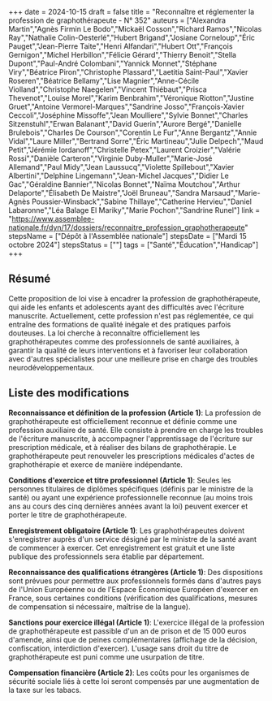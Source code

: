 +++
date = 2024-10-15
draft = false
title = "Reconnaître et réglementer la profession de graphothérapeute - N° 352"
auteurs = ["Alexandra Martin","Agnès Firmin Le Bodo","Mickaël Cosson","Richard Ramos","Nicolas Ray","Nathalie Colin-Oesterlé","Hubert Brigand","Josiane Corneloup","Éric Pauget","Jean-Pierre Taite","Henri Alfandari","Hubert Ott","François Gernigon","Michel Herbillon","Félicie Gérard","Thierry Benoit","Stella Dupont","Paul-André Colombani","Yannick Monnet","Stéphane Viry","Béatrice Piron","Christophe Plassard","Laetitia Saint-Paul","Xavier Roseren","Béatrice Bellamy","Lise Magnier","Anne-Cécile Violland","Christophe Naegelen","Vincent Thiébaut","Prisca Thevenot","Louise Morel","Karim Benbrahim","Véronique Riotton","Justine Gruet","Antoine Vermorel-Marques","Sandrine Josso","François-Xavier Ceccoli","Joséphine Missoffe","Jean Moulliere","Sylvie Bonnet","Charles Sitzenstuhl","Erwan Balanant","David Guerin","Aurore Bergé","Danielle Brulebois","Charles De Courson","Corentin Le Fur","Anne Bergantz","Annie Vidal","Laure Miller","Bertrand Sorre","Éric Martineau","Julie Delpech","Maud Petit","Jérémie Iordanoff","Christelle Petex","Laurent Croizier","Valérie Rossi","Danièle Carteron","Virginie Duby-Muller","Marie-José Allemand","Paul Midy","Jean Laussucq","Violette Spillebout","Xavier Albertini","Delphine Lingemann","Jean-Michel Jacques","Didier Le Gac","Géraldine Bannier","Nicolas Bonnet","Naïma Moutchou","Arthur Delaporte","Élisabeth De Maistre","Joël Bruneau","Sandra Marsaud","Marie-Agnès Poussier-Winsback","Sabine Thillaye","Catherine Hervieu","Daniel Labaronne","Léa Balage El Mariky","Marie Pochon","Sandrine Runel"]
link = "https://www.assemblee-nationale.fr/dyn/17/dossiers/reconnaitre_profession_graphotherapeute"
stepsName = ["Dépôt à l'Assemblée nationale"]
stepsDate = ["Mardi 15 octobre 2024"]
stepsStatus = [""]
tags = ["Santé","Éducation","Handicap"]
+++

## Résumé

Cette proposition de loi vise à encadrer la profession de graphothérapeute, qui aide les enfants et adolescents ayant des difficultés avec l'écriture manuscrite. Actuellement, cette profession n'est pas réglementée, ce qui entraîne des formations de qualité inégale et des pratiques parfois douteuses. La loi cherche à reconnaître officiellement les graphothérapeutes comme des professionnels de santé auxiliaires, à garantir la qualité de leurs interventions et à favoriser leur collaboration avec d'autres spécialistes pour une meilleure prise en charge des troubles neurodéveloppementaux.

## Liste des modifications

**Reconnaissance et définition de la profession (Article 1)**: La profession de graphothérapeute est officiellement reconnue et définie comme une profession auxiliaire de santé. Elle consiste à prendre en charge les troubles de l'écriture manuscrite, à accompagner l'apprentissage de l'écriture sur prescription médicale, et à réaliser des bilans de graphothérapie. Le graphothérapeute peut renouveler les prescriptions médicales d'actes de graphothérapie et exerce de manière indépendante.

**Conditions d'exercice et titre professionnel (Article 1)**: Seules les personnes titulaires de diplômes spécifiques (définis par le ministre de la santé) ou ayant une expérience professionnelle reconnue (au moins trois ans au cours des cinq dernières années avant la loi) peuvent exercer et porter le titre de graphothérapeute.

**Enregistrement obligatoire (Article 1)**: Les graphothérapeutes doivent s'enregistrer auprès d'un service désigné par le ministre de la santé avant de commencer à exercer. Cet enregistrement est gratuit et une liste publique des professionnels sera établie par département.

**Reconnaissance des qualifications étrangères (Article 1)**: Des dispositions sont prévues pour permettre aux professionnels formés dans d'autres pays de l'Union Européenne ou de l'Espace Économique Européen d'exercer en France, sous certaines conditions (vérification des qualifications, mesures de compensation si nécessaire, maîtrise de la langue).

**Sanctions pour exercice illégal (Article 1)**: L'exercice illégal de la profession de graphothérapeute est passible d'un an de prison et de 15 000 euros d'amende, ainsi que de peines complémentaires (affichage de la décision, confiscation, interdiction d'exercer). L'usage sans droit du titre de graphothérapeute est puni comme une usurpation de titre.

**Compensation financière (Article 2)**: Les coûts pour les organismes de sécurité sociale liés à cette loi seront compensés par une augmentation de la taxe sur les tabacs.
